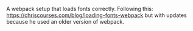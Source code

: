 A webpack setup that loads fonts correctly. Following this: https://chriscourses.com/blog/loading-fonts-webpack but with updates because he used an older version of webpack.
